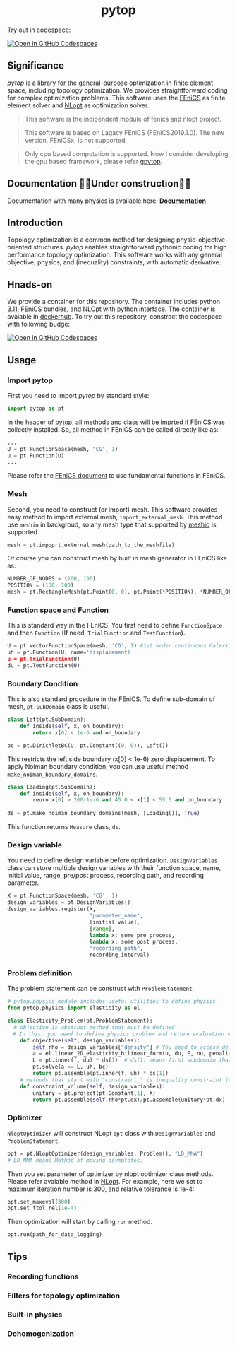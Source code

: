 <h1 align="center"><b>pytop</b></h1>

Try out in codespace:

<a href='https://codespaces.new/Naruki-Ichihara/pytop'><img src='https://github.com/codespaces/badge.svg' alt='Open in GitHub Codespaces' style='max-width: 100%;'></a>

## Significance

*pytop* is a library for the general-purpose optimization in finite element space, including topology optimization. We provides straightforward coding for complex optimization problems.
This software uses the [FEniCS](https://fenicsproject.org/) as finite element solver and [NLopt](https://github.com/stevengj/nlopt) as optimization solver.

> This software is the indipendent module of fenics and nlopt project.

> This software is based on Lagacy FEniCS (FEniCS2019.1.0). The new version, FEniCSx, is not supported.

> Only cpu based computation is supported. Now I consider developing the gpu based framework, please refer [gpytop](https://github.com/Naruki-Ichihara/gpytop).

## Documentation 🚧🚧Under construction🚧🚧
Documentation with many physics is available here:
<a href="https://naruki-ichihara.github.io/pytop_docs/"><strong>Documentation</strong></a>

## Introduction

Topology optimization is a common method for designing physic-objective-oriented structures. *pytop* enables straightforward pythonic coding for high performance
topology optimization. This software works with any general objective, physics, and (inequality) constraints, with automatic derivative.

## Hnads-on

We provide a container for this repository. The container includes python 3.11, FEniCS bundles, and NLOpt with python interface.
The container is avaiable in [dockerhub](https://hub.docker.com/repository/docker/ichiharanaruki/pytop/general).
To try out this repository, constract the codespace with following budge:

<a href='https://codespaces.new/Naruki-Ichihara/pytop'><img src='https://github.com/codespaces/badge.svg' alt='Open in GitHub Codespaces' style='max-width: 100%;'></a>

## Usage
### Import pytop
First you need to import *pytop* by standard style:
```python
import pytop as pt
```
In the header of pytop, all methods and class will be imprted if FEniCS was collectly installed. So, all method in FEniCS can be called directly like as:
```python
...
U = pt.FunctionSoace(mesh, "CG", 1)
u = pt.Function(U)
...
```
Please refer the [FEniCS document](https://fenicsproject.org/) to use fundamental functions in FEniCS.
### Mesh
Second, you need to construct (or import) mesh. This software provides easy method to import external mesh, ```import_external_mesh```. This method use ```meshio``` in backgroud, so any mesh type that supported by [meshio](https://github.com/nschloe/meshio) is supported.
```python
mesh = pt.impoprt_external_mesh(path_to_the_meshfile)
```
Of course you can construct mesh by built in mesh generator in FEniCS like as:
```python
NUMBER_OF_NODES = (100, 100)
POSITION = (100, 100)
mesh = pt.RectangleMesh(pt.Point(0, 0), pt.Point(*POSITION), *NUMBER_OF_NODES)
```

### Function space and Function
This is standard way in the FEniCS. You first need to define `FunctionSpace` and then `Function` (If need, `TrialFunction` and `TestFunction`).
```python
U = pt.VectorFunctionSpace(mesh, 'CG', 1) #1st order continuous Galerkin vector space
uh = pf.Function(U, name='displacement)
u = pt.TrialFunction(U)
du = pt.TestFunction(U)
```

### Boundary Condition
This is also standard procedure in the FEniCS. To define sub-domain of mesh, `pt.SubDomain` class is useful.
```python
class Left(pt.SubDomain):
    def inside(self, x, on_boundary):
        return x[0] < 1e-6 and on_boundary

bc = pt.DirichletBC(U, pt.Constant((0, 0)), Left())
```
This restricts the left side boundary (x[0] < 1e-6) zero displacement.
To apply Noiman boundary condition, you can use useful method `make_noiman_boundary_domains`.
```python
class Loading(pt.SubDomain):
    def inside(self, x, on_boundary):
        reurn x[0] > 200-1e-6 and 45.0 < x[1] < 55.0 and on_boundary
    
ds = pt.make_noiman_boundary_domains(mesh, [Loading()], True)
```
This function returns `Measure` class, `ds`.

### Design variable
You need to define design variable before optimization. `DesignVariables` class can store multiple design variables with their function space, name, initial value, range, pre/post process, recording path, and recording parameter.
```python
X = pt.FunctionSpace(mesh, 'CG', 1)
design_variables = pt.DesignVariables()
design_variables.register(X,
                          "parameter_name",
                          [initial value],
                          [range],
                          lambda x: some pre process,
                          lambda x: some post process,
                          "recording_path",
                          recording_interval)
```
### Problem definition
The problem statement can be construct with `ProblemStatement`.
```python
# pytop.physics module includes useful utilities to define physics.
from pytop.physics import elasticity as el

class Elasticity_Problem(pt.ProblemStatement):
  # objective is abstruct method that must be defined.
　# In this, you need to define physics problem and return evaluation value.
    def objective(self, design_variables): 
        self.rho = design_variables["density"] # You need to access design variables through design_variables.
        a = el.linear_2D_elasticity_bilinear_form(u, du, E, nu, penalized_weight(self.rho, eps=1e-4)) # Bilinear form for 2D elastic problem
        L = pt.inner(f, du) * ds(1)  # ds(1) means first subdomain that defined by make_noiman_boundary_domains method.
        pt.solve(a == L, uh, bc)
        return pt.assemble(pt.inner(f, uh) * ds(1))
    # methods that start with "constraint_" is inequality constraint (x<=0).
    def constraint_volume(self, design_variables):
        unitary = pt.project(pt.Constant(1), X)
        return pt.assemble(self.rho*pt.dx)/pt.assemble(unitary*pt.dx) - TARGET_DENSITY
```

### Optimizer
`NloptOptimizer` will construct NLopt `opt` class with `DesignVariables` and `ProblemStatement`. 
```python
opt = pt.NloptOptimizer(design_variables, Problem(), "LD_MMA")
# LD_MMA means Method of moving asymptotes.
```
Then you set parameter of optimizer by nlopt optimizer class methods.
Please refer avaiable method in [NLopt](https://nlopt.readthedocs.io/en/latest/NLopt_Python_Reference/).
For example, here we set to maximum iteration number is 300, and relative tolerance is 1e-4:
```python
opt.set_maxeval(300)
opt.set_ftol_rel(1e-4)
```
Then optimization will start by calling `run` method.
```python
opt.run(path_for_data_logging)
```
## Tips
### Recording functions
### Filters for topology optimization
### Built-in physics
### Dehomogenization
